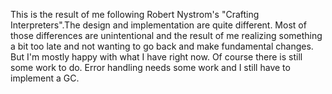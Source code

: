 This is the result of me following Robert Nystrom's "Crafting Interpreters".The design and implementation are quite different. Most of those differences are unintentional and the result of me realizing something a bit too late and not wanting to go back and make fundamental changes. But I'm mostly happy with what I have right now. Of course there is still some work to do. Error handling needs some work and I still have to implement a GC.
